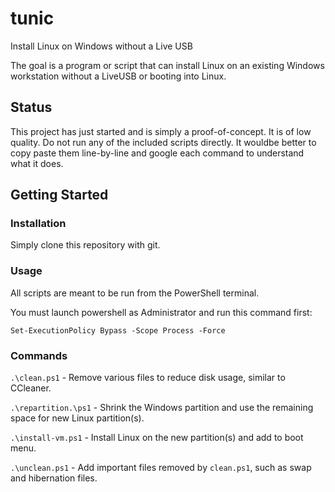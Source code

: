 # tunic

Install Linux on Windows without a Live USB

The goal is a program or script that can install Linux on an existing Windows workstation without a LiveUSB or booting into Linux.

## Status

This project has just started and is simply a proof-of-concept.  It is of low quality.
Do not run any of the included scripts directly.
It wouldbe better to copy paste them line-by-line and google each command to understand what it does.

## Getting Started

### Installation

Simply clone this repository with git.

### Usage

All scripts are meant to be run from the PowerShell terminal.

You must launch powershell as Administrator and run this command first:

    Set-ExecutionPolicy Bypass -Scope Process -Force

### Commands

`.\clean.ps1` - Remove various files to reduce disk usage, similar to CCleaner.

`.\repartition.\ps1` - Shrink the Windows partition and use the remaining space for new Linux partition(s).

`.\install-vm.ps1` - Install Linux on the new partition(s) and add to boot menu.

`.\unclean.ps1` - Add important files removed by `clean.ps1`, such as swap and hibernation files.

